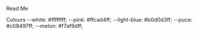 Read Me

Colours
--white: #ffffffff;
--pink: #ffcad4ff;
--light-blue: #b0d0d3ff;
--puce: #c08497ff;
--melon: #f7af9dff;